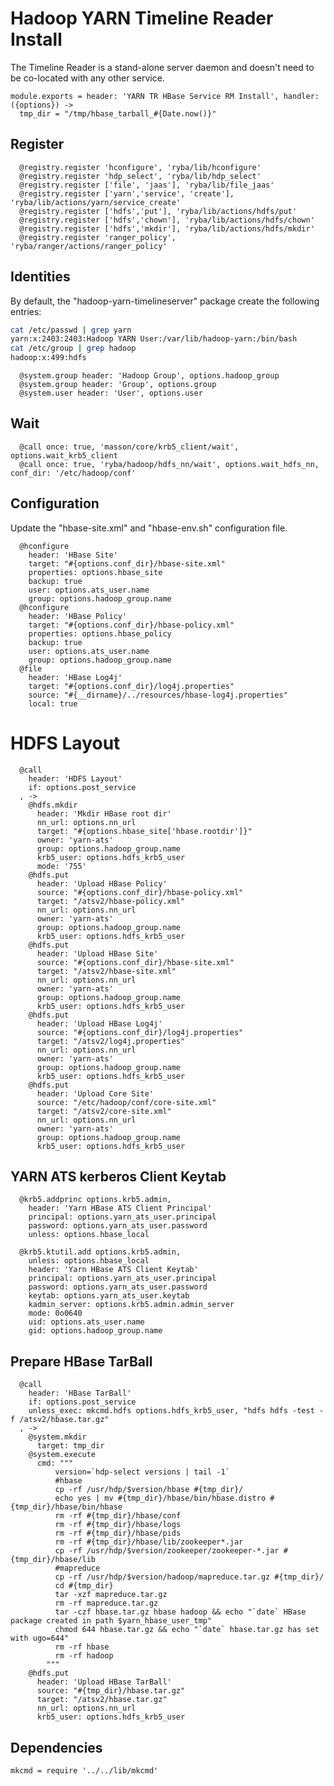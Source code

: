 
# Hadoop YARN Timeline Reader Install

The Timeline Reader is a stand-alone server daemon and doesn't need to be
co-located with any other service.

    module.exports = header: 'YARN TR HBase Service RM Install', handler: ({options}) ->
      tmp_dir = "/tmp/hbase_tarball_#{Date.now()}"

## Register

      @registry.register 'hconfigure', 'ryba/lib/hconfigure'
      @registry.register 'hdp_select', 'ryba/lib/hdp_select'
      @registry.register ['file', 'jaas'], 'ryba/lib/file_jaas'
      @registry.register ['yarn','service', 'create'], 'ryba/lib/actions/yarn/service_create'
      @registry.register ['hdfs','put'], 'ryba/lib/actions/hdfs/put'
      @registry.register ['hdfs','chown'], 'ryba/lib/actions/hdfs/chown'
      @registry.register ['hdfs','mkdir'], 'ryba/lib/actions/hdfs/mkdir'      
      @registry.register 'ranger_policy', 'ryba/ranger/actions/ranger_policy'

## Identities

By default, the "hadoop-yarn-timelineserver" package create the following entries:

```bash
cat /etc/passwd | grep yarn
yarn:x:2403:2403:Hadoop YARN User:/var/lib/hadoop-yarn:/bin/bash
cat /etc/group | grep hadoop
hadoop:x:499:hdfs
```

      @system.group header: 'Hadoop Group', options.hadoop_group
      @system.group header: 'Group', options.group
      @system.user header: 'User', options.user

## Wait

      @call once: true, 'masson/core/krb5_client/wait', options.wait_krb5_client
      @call once: true, 'ryba/hadoop/hdfs_nn/wait', options.wait_hdfs_nn, conf_dir: '/etc/hadoop/conf'


## Configuration

Update the "hbase-site.xml" and "hbase-env.sh" configuration file.

      @hconfigure
        header: 'HBase Site'
        target: "#{options.conf_dir}/hbase-site.xml"
        properties: options.hbase_site
        backup: true
        user: options.ats_user.name
        group: options.hadoop_group.name
      @hconfigure
        header: 'HBase Policy'
        target: "#{options.conf_dir}/hbase-policy.xml"
        properties: options.hbase_policy
        backup: true
        user: options.ats_user.name
        group: options.hadoop_group.name
      @file
        header: 'HBase Log4j'
        target: "#{options.conf_dir}/log4j.properties"
        source: "#{__dirname}/../resources/hbase-log4j.properties"
        local: true

# HDFS Layout

      @call
        header: 'HDFS Layout'
        if: options.post_service
      , ->
        @hdfs.mkdir
          header: 'Mkdir HBase root dir'
          nn_url: options.nn_url
          target: "#{options.hbase_site['hbase.rootdir']}"
          owner: 'yarn-ats'
          group: options.hadoop_group.name
          krb5_user: options.hdfs_krb5_user 
          mode: '755'
        @hdfs.put
          header: 'Upload HBase Policy'
          source: "#{options.conf_dir}/hbase-policy.xml"
          target: "/atsv2/hbase-policy.xml"
          nn_url: options.nn_url
          owner: 'yarn-ats'
          group: options.hadoop_group.name
          krb5_user: options.hdfs_krb5_user
        @hdfs.put
          header: 'Upload HBase Site'
          source: "#{options.conf_dir}/hbase-site.xml"
          target: "/atsv2/hbase-site.xml"
          nn_url: options.nn_url
          owner: 'yarn-ats'
          group: options.hadoop_group.name
          krb5_user: options.hdfs_krb5_user
        @hdfs.put
          header: 'Upload HBase Log4j'
          source: "#{options.conf_dir}/log4j.properties"
          target: "/atsv2/log4j.properties"
          nn_url: options.nn_url
          owner: 'yarn-ats'
          group: options.hadoop_group.name
          krb5_user: options.hdfs_krb5_user
        @hdfs.put
          header: 'Upload Core Site'
          source: "/etc/hadoop/conf/core-site.xml"
          target: "/atsv2/core-site.xml"
          nn_url: options.nn_url
          owner: 'yarn-ats'
          group: options.hadoop_group.name
          krb5_user: options.hdfs_krb5_user
    

## YARN ATS kerberos Client Keytab

      @krb5.addprinc options.krb5.admin,
        header: 'Yarn HBase ATS Client Principal'
        principal: options.yarn_ats_user.principal
        password: options.yarn_ats_user.password
        unless: options.hbase_local

      @krb5.ktutil.add options.krb5.admin,
        unless: options.hbase_local
        header: 'Yarn HBase ATS Client Keytab'
        principal: options.yarn_ats_user.principal
        password: options.yarn_ats_user.password
        keytab: options.yarn_ats_user.keytab
        kadmin_server: options.krb5.admin.admin_server
        mode: 0o0640
        uid: options.ats_user.name      
        gid: options.hadoop_group.name      

## Prepare HBase TarBall

      @call
        header: 'HBase TarBall'
        if: options.post_service
        unless_exec: mkcmd.hdfs options.hdfs_krb5_user, "hdfs hdfs -test -f /atsv2/hbase.tar.gz"
      , ->
        @system.mkdir
          target: tmp_dir
        @system.execute
          cmd: """
              version=`hdp-select versions | tail -1`
              #hbase
              cp -rf /usr/hdp/$version/hbase #{tmp_dir}/
              echo yes | mv #{tmp_dir}/hbase/bin/hbase.distro #{tmp_dir}/hbase/bin/hbase
              rm -rf #{tmp_dir}/hbase/conf
              rm -rf #{tmp_dir}/hbase/logs
              rm -rf #{tmp_dir}/hbase/pids
              rm -rf #{tmp_dir}/hbase/lib/zookeeper*.jar
              cp -rf /usr/hdp/$version/zookeeper/zookeeper-*.jar #{tmp_dir}/hbase/lib
              #mapreduce
              cp -rf /usr/hdp/$version/hadoop/mapreduce.tar.gz #{tmp_dir}/
              cd #{tmp_dir}
              tar -xzf mapreduce.tar.gz
              rm -rf mapreduce.tar.gz
              tar -czf hbase.tar.gz hbase hadoop && echo "`date` HBase package created in path $yarn_hbase_user_tmp"
              chmod 644 hbase.tar.gz && echo "`date` hbase.tar.gz has set with ugo=644"
              rm -rf hbase
              rm -rf hadoop
            """
        @hdfs.put
          header: 'Upload HBase TarBall'
          source: "#{tmp_dir}/hbase.tar.gz"
          target: "/atsv2/hbase.tar.gz"
          nn_url: options.nn_url
          krb5_user: options.hdfs_krb5_user

## Dependencies

    mkcmd = require '../../lib/mkcmd'

